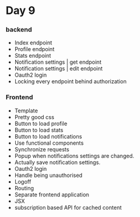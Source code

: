 # Day 9

### backend
- Index endpoint
- Profile endpoint
- Stats endpoint
- Notification settings | get endpoint
- Notification settings | edit endpoint
- Oauth2 login
- Locking every endpoint behind authorization

### Frontend
- Template
- Pretty good css
- Button to load profile
- Button to load stats
- Button to load notifications
- Use functional components
- Synchronize requests
- Popup when notifications settings are changed.
- Actually save notification settings.
- Oauth2 login
- Handle being unauthorised
- Logoff
- Routing
- Separate frontend application
- JSX
- subscription based API for cached content
